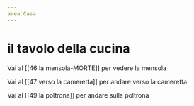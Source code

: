 ```yaml
---
area:Casa
---
```

# il tavolo della cucina

Vai al [[46 la mensola-MORTE]] per vedere la mensola

Vai al [[47 verso la cameretta]] per andare verso la cameretta

Vai al [[49 la poltrona]] per andare sulla poltrona
